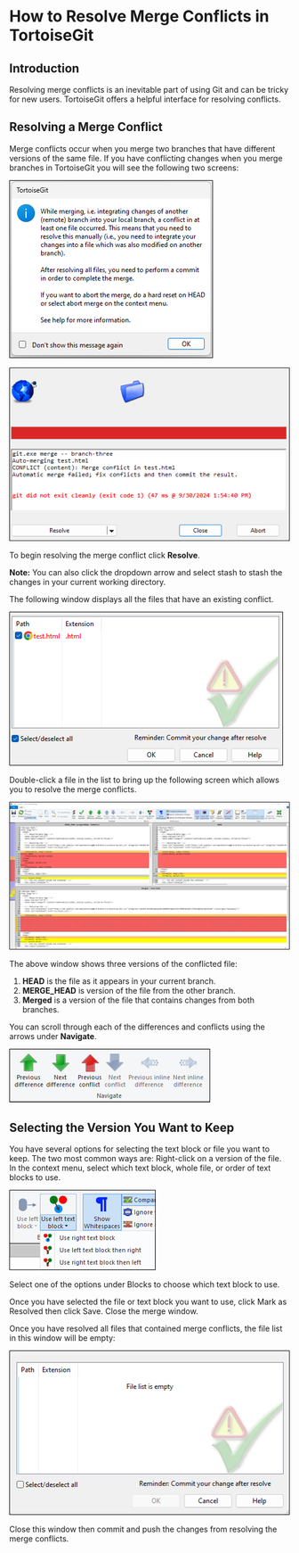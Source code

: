 # How to Resolve Merge Conflicts in TortoiseGit

## Introduction

Resolving merge conflicts is an inevitable part of using Git and can be tricky for new users. TortoiseGit offers a helpful interface for resolving conflicts. 

## Resolving a Merge Conflict

Merge conflicts occur when you merge two branches that have different versions of the same file. If you have conflicting changes when you merge branches in TortoiseGit you will see the following two screens:

![Tortoise Git Merging Warning Screen](../img/git/resolve-merge-conflicts/Step1.png)

![Tortoise Git Merge Conflict Notification Screen](../img/git/resolve-merge-conflicts/Step2.png)

To begin resolving the merge conflict click **Resolve**.

**Note:** You can also click the dropdown arrow and select stash to stash the changes in your current working directory.

The following window displays all the files that have an existing conflict.

![Tortoise Git Conflict File List](../img/git/resolve-merge-conflicts/Step3.png)

Double-click a file in the list to bring up the following screen which allows you to resolve the merge conflicts. 

![Tortoise Git Conflict Resolution Screen](../img/git/resolve-merge-conflicts/Step4.png)

The above window shows three versions of the conflicted file:

1. **HEAD** is the file as it appears in your current branch.
2. **MERGE_HEAD** is version of the file from the other branch. 
3. **Merged** is a version of the file that contains changes from both branches.

You can scroll through each of the differences and conflicts using the arrows under **Navigate**. 

![Tortoise Git Merge Conflict Menu Navigation](../img/git/resolve-merge-conflicts/Step5.png)

## Selecting the Version You Want to Keep

You have several options for selecting the text block or file you want to keep. The two most common ways are: 
Right-click on a version of the file. In the context menu, select which text block, whole file, or order of text blocks to use.

![Tortoise Git Merge Content Block Selection](../img/git/resolve-merge-conflicts/Step6.png)

Select one of the options under Blocks to choose which text block to use. 

Once you have selected the file or text block you want to use, click Mark as Resolved then click Save. Close the merge window. 

Once you have resolved all files that contained merge conflicts, the file list in this window will be empty:

![Tortoise Git Empty Merge Conflict File List](../img/git/resolve-merge-conflicts/Step7.png)

Close this window then commit and push the changes from resolving the merge conflicts.